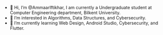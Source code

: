 - 👋 Hi, I’m @AmmaarIftikhar, I am currently a Undergraduate student at Computer Engineering department, Bilkent University.
- 👀 I’m interested in Algorithms, Data Structures, and Cybersecurity.
- 🌱 I’m currently learning Web Design, Android Studio, Cybersecurity, and Flutter.


<!---
AmmaarIftikhar/AmmaarIftikhar is a ✨ special ✨ repository because its `README.md` (this file) appears on your GitHub profile.
You can click the Preview link to take a look at your changes.
--->
